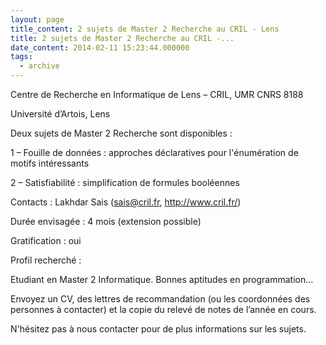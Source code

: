 ```yaml
---
layout: page
title_content: 2 sujets de Master 2 Recherche au CRIL - Lens
title: 2 sujets de Master 2 Recherche au CRIL -...
date_content: 2014-02-11 15:23:44.000000
tags:
  - archive
---
```

Centre de Recherche en Informatique de Lens – CRIL, UMR CNRS 8188



Université d’Artois, Lens





Deux sujets de Master 2 Recherche sont disponibles :





1 – Fouille de données : approches déclaratives pour l'énumération de motifs
intéressants



2 – Satisfiabilité : simplification de formules booléennes





Contacts : Lakhdar Sais ([sais@cril.fr](mailto:sais@cril.fr),
<http://www.cril.fr/>)



Durée envisagée : 4 mois (extension possible)



Gratification : oui







Profil recherché :



Etudiant en Master 2 Informatique. Bonnes aptitudes en programmation...





Envoyez un CV, des lettres de recommandation (ou les coordonnées des personnes
à contacter) et la copie du relevé de notes de l’année en cours.





N'hésitez pas à nous contacter pour de plus informations sur les sujets.



  

